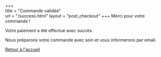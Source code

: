 +++  
title = "Commande validée"  
url    = "/success.html"
layout = "post_checkout"
+++
Merci pour votre commande !

Votre paiement a été effectué avec succès.

Nous préparons votre commande avec soin et vous informerons par email.

<a href="/">Retour à l'accueil</a>
